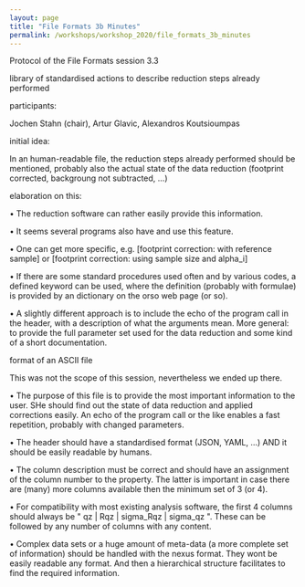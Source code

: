```yaml
---
layout: page
title: "File Formats 3b Minutes"
permalink: /workshops/workshop_2020/file_formats_3b_minutes
---
```

Protocol of the File Formats session 3.3

library of standardised actions to describe reduction steps already performed


participants:

Jochen Stahn (chair), Artur Glavic, Alexandros Koutsioumpas


initial idea:

In an human-readable file, the reduction steps already performed should be mentioned, probably also the actual state of the data reduction (footprint corrected, backgroung not subtracted, ...)


elaboration on this:

•	The reduction software can rather easily provide this information.

•	It seems several programs also have and use this feature.

•	One can get more specific, e.g. [footprint correction: with reference sample] or [footprint correction: using sample size and alpha_i]

•	If there are some standard procedures used often and by various codes, a defined keyword can be used, where the definition (probably with formulae) is provided by an dictionary on the orso web page (or so).

•	A slightly different approach is to include the echo of the program call in the header, with a description of what the arguments mean. More general: to provide the full parameter set used for the data reduction and some kind of a short documentation.


format of an ASCII file

This was not the scope of this session, nevertheless we ended up there.

•	The purpose of this file is to provide the most important information to the user. SHe should find out the state of data reduction and applied corrections easily. An echo of the program call or the like enables a fast repetition, probably with changed parameters.

•	The header should have a standardised format (JSON, YAML, ...) AND it should be easily readable by humans.

•	The column description must be correct and should have an assignment of the column number to the property. The latter is important in case there are (many) more columns available then the minimum set of 3 (or 4).

•	For compatibility with most existing analysis software, the first 4 columns should always be  " qz | Rqz |  sigma_Rqz | sigma_qz ". These can be followed by any number of columns with any content.

•	Complex data sets or a huge amount of meta-data (a more complete set of information) should be handled with the nexus format. They wont be easily readable any format. And then a hierarchical structure facilitates to find the required information.
